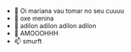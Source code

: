 - 👋 Oi mariana vau tomar no seu cuuuu
- 👀 oxe menina
- 🌱 adilon adilon adilon adilon
- 💞️ AMOOOHHH
- 📫 smurft
<!---
alvinoyes/alvinoyes is a ✨ special ✨ repository because its `README.md` (this file) appears on your GitHub profile.
You can click the Preview link to take a look at your changes.
--->
